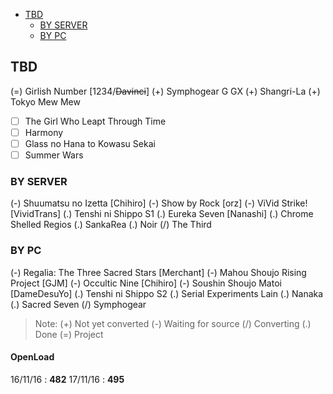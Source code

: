 
<!-- toc orderedList:0 depthFrom:1 depthTo:3 -->

- [TBD](#tbd)
	- [BY SERVER](#by-server)
	- [BY PC](#by-pc)

<!-- tocstop -->

## TBD
(=) Girlish Number [1234/~~Davinci~~]
(+) Symphogear G GX
(+) Shangri-La
(+) Tokyo Mew Mew
- [ ] The Girl Who Leapt Through Time
- [ ] Harmony
- [ ] Glass no Hana to Kowasu Sekai
- [ ] Summer Wars

### BY SERVER
(-) Shuumatsu no Izetta [Chihiro]
(-) Show by Rock [orz]
(-) ViVid Strike! [VividTrans]
(.) Tenshi ni Shippo S1
(.) Eureka Seven [Nanashi]
(.) Chrome Shelled Regios
(.) SankaRea
(.) Noir
(/) The Third


### BY PC
(-) Regalia: The Three Sacred Stars [Merchant]
(-) Mahou Shoujo Rising Project [GJM]
(-) Occultic Nine [Chihiro]
(-) Soushin Shoujo Matoi [DameDesuYo]
(.) Tenshi ni Shippo S2
(.) Serial Experiments Lain
(.) Nanaka
(.) Sacred Seven
(/) Symphogear

> Note:
> (+) Not yet converted
> (-) Waiting for source
> (/) Converting
> (.) Done
> (=) Project

<!-- untoc -->
#### OpenLoad
16/11/16 : __482__
17/11/16 : __495__
